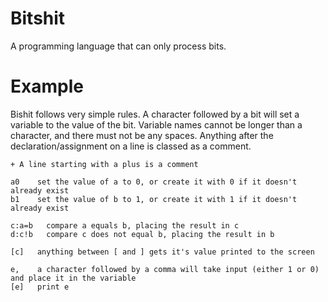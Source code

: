 # Bitshit
A programming language that can only process bits.

# Example
Bishit follows very simple rules. A character followed by a bit will set a variable to the value of the bit. Variable names cannot be longer than a character, and there must not be any spaces. Anything after the declaration/assignment on a line is classed as a comment.

```
+ A line starting with a plus is a comment

a0    set the value of a to 0, or create it with 0 if it doesn't already exist
b1    set the value of b to 1, or create it with 1 if it doesn't already exist

c:a=b   compare a equals b, placing the result in c
d:c!b   compare c does not equal b, placing the result in b

[c]   anything between [ and ] gets it's value printed to the screen

e,    a character followed by a comma will take input (either 1 or 0) and place it in the variable
[e]   print e
```

